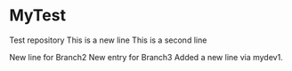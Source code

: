 # MyTest
Test repository
This is a new line
This is a second line

New line for Branch2
New entry for Branch3
Added a new line via mydev1.
    
